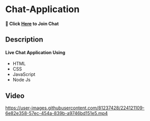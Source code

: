 # Chat-Application

#### :calling: Click [Here](https://chat-application-25al.onrender.com/) to Join Chat 

## Description
#### Live Chat Application Using
  - HTML
  - CSS
  - JavaScript
  - Node Js

## Video

https://user-images.githubusercontent.com/81237428/224121109-6e82e358-57ec-454a-839b-a9746bd151e5.mp4



